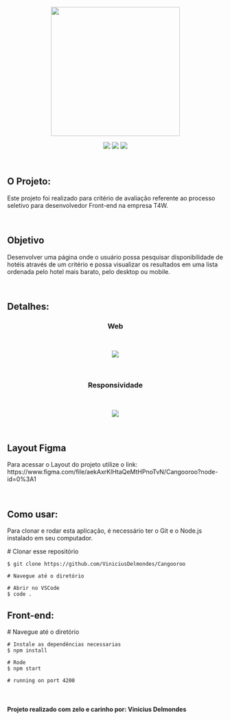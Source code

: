 <p align="center">
<img src="https://user-images.githubusercontent.com/60788150/95809188-94980680-0ce4-11eb-883f-291894451244.jpg" width="300">
</p>

<p align="center">
<img src="https://img.shields.io/github/languages/count/ViniciusDelmondes/Cangooroo">  <img src="https://img.shields.io/github/last-commit/ViniciusDelmondes/Cangooroo"> <img src="https://img.shields.io/github/languages/top/ViniciusDelmondes/Cangooroo">
</p>

</br>

<h2>
O Projeto:
</h2>
<p>
Este projeto foi realizado para critério de avaliação referente ao processo seletivo para desenvolvedor Front-end na empresa T4W.
</p>

</br>

<h2>
Objetivo
</h2>
<p>
Desenvolver uma página onde o usuário possa pesquisar disponibilidade de hotéis através de um critério e possa visualizar os resultados em uma lista ordenada pelo hotel mais barato, pelo desktop ou mobile.</p>

</br>

<h2>
Detalhes:
</h2>
<h3 align="center"> Web </h3>
<br/>
<p align="center">
 <img src="https://user-images.githubusercontent.com/60788150/95810340-1b4de300-0ce7-11eb-939f-845823d3918d.PNG" >
</p>

<br/>

<h3 align="center"> Responsividade </h3>
<br/>
<p align="center">
 <img src="https://user-images.githubusercontent.com/60788150/95811873-9664c880-0cea-11eb-88a9-41ffc87c6391.PNG" >
</p>

<br/>

<h2>
Layout Figma
</h2>
<p>
Para acessar o Layout do projeto utilize o link: https://www.figma.com/file/aekAxrKlHtaQeMtHPnoTvN/Cangooroo?node-id=0%3A1
</p>

</br>

<h2>
 Como usar:
</h2>
<p>
Para clonar e rodar esta aplicação, é necessário ter o Git e o Node.js instalado em seu computador.
</p>
    # Clonar esse repositório </br>
    
    $ git clone https://github.com/ViniciusDelmondes/Cangooroo
    
    # Navegue até o diretório
    
    # Abrir no VSCode
    $ code .

<h2>
 
<h2>
 Front-end:
</h2>
<p>
    # Navegue até o diretório
    
    # Instale as dependências necessarias
    $ npm install
    
    # Rode
    $ npm start
    
    # running on port 4200
</p>

<br/>

<h4>
 Projeto realizado com zelo e carinho por: Vinicius Delmondes
</h4>
